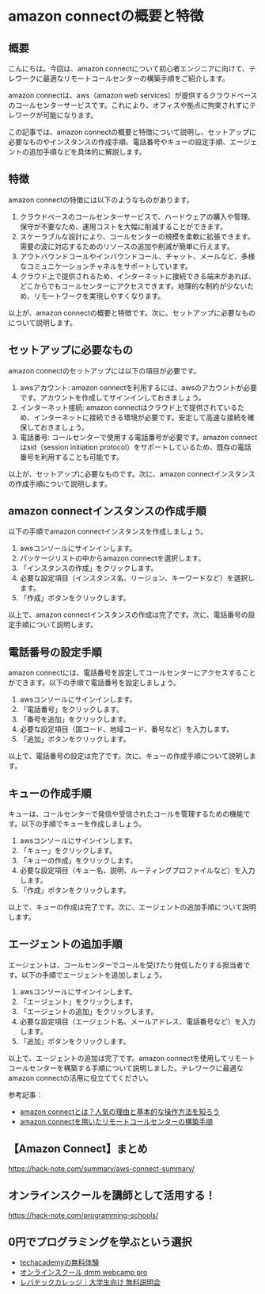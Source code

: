 <!--
title:   【amazon connect】テレワークに最適なリモートコールセンターの構築手順
tags:    Amazon,connect
id:      c77716dbbd8f5289142b
private: false
-->


# amazon connectの概要と特徴
## 概要
こんにちは。今回は、amazon connectについて初心者エンジニアに向けて、テレワークに最適なリモートコールセンターの構築手順をご紹介します。

amazon connectは、aws（amazon web services）が提供するクラウドベースのコールセンターサービスです。これにより、オフィスや拠点に拘束されずにテレワークが可能になります。

この記事では、amazon connectの概要と特徴について説明し、セットアップに必要なものやインスタンスの作成手順、電話番号やキューの設定手順、エージェントの追加手順などを具体的に解説します。

## 特徴
amazon connectの特徴には以下のようなものがあります。

1. クラウドベースのコールセンターサービスで、ハードウェアの購入や管理、保守が不要なため、運用コストを大幅に削減することができます。
2. スケーラブルな設計により、コールセンターの規模を柔軟に拡張できます。需要の波に対応するためのリソースの追加や削減が簡単に行えます。
3. アウトバウンドコールやインバウンドコール、チャット、メールなど、多様なコミュニケーションチャネルをサポートしています。
4. クラウド上で提供されるため、インターネットに接続できる端末があれば、どこからでもコールセンターにアクセスできます。地理的な制約が少ないため、リモートワークを実現しやすくなります。

以上が、amazon connectの概要と特徴です。次に、セットアップに必要なものについて説明します。

## セットアップに必要なもの
amazon connectのセットアップには以下の項目が必要です。

1. awsアカウント: amazon connectを利用するには、awsのアカウントが必要です。アカウントを作成してサインインしておきましょう。
2. インターネット接続: amazon connectはクラウド上で提供されているため、インターネットに接続できる環境が必要です。安定して高速な接続を確保しておきましょう。
3. 電話番号: コールセンターで使用する電話番号が必要です。amazon connectはsid（session initiation protocol）をサポートしているため、既存の電話番号を利用することも可能です。

以上が、セットアップに必要なものです。次に、amazon connectインスタンスの作成手順について説明します。

## amazon connectインスタンスの作成手順
以下の手順でamazon connectインスタンスを作成しましょう。

1. awsコンソールにサインインします。
2. パッケージリストの中からamazon connectを選択します。
3. 「インスタンスの作成」をクリックします。
4. 必要な設定項目（インスタンス名、リージョン、キーワードなど）を選択します。
5. 「作成」ボタンをクリックします。

以上で、amazon connectインスタンスの作成は完了です。次に、電話番号の設定手順について説明します。

## 電話番号の設定手順
amazon connectには、電話番号を設定してコールセンターにアクセスすることができます。以下の手順で電話番号を設定しましょう。

1. awsコンソールにサインインします。
2. 「電話番号」をクリックします。
3. 「番号を追加」をクリックします。
4. 必要な設定項目（国コード、地域コード、番号など）を入力します。
5. 「追加」ボタンをクリックします。

以上で、電話番号の設定は完了です。次に、キューの作成手順について説明します。

## キューの作成手順
キューは、コールセンターで発信や受信されたコールを管理するための機能です。以下の手順でキューを作成しましょう。

1. awsコンソールにサインインします。
2. 「キュー」をクリックします。
3. 「キューの作成」をクリックします。
4. 必要な設定項目（キュー名、説明、ルーティングプロファイルなど）を入力します。
5. 「作成」ボタンをクリックします。

以上で、キューの作成は完了です。次に、エージェントの追加手順について説明します。

## エージェントの追加手順
エージェントは、コールセンターでコールを受けたり発信したりする担当者です。以下の手順でエージェントを追加しましょう。

1. awsコンソールにサインインします。
2. 「エージェント」をクリックします。
3. 「エージェントの追加」をクリックします。
4. 必要な設定項目（エージェント名、メールアドレス、電話番号など）を入力します。
5. 「追加」ボタンをクリックします。

以上で、エージェントの追加は完了です。amazon connectを使用してリモートコールセンターを構築する手順について説明しました。テレワークに最適なamazon connectの活用に役立ててください。

参考記事：
- [amazon connectとは？人気の理由と基本的な操作方法を知ろう](https://catchup-blog.jp/about-amazon-connect)
- [amazon connectを用いたリモートコールセンターの構築手順](https://note.com/awsdiary/n/n9cd36ffede96)




## 【Amazon Connect】まとめ
https://hack-note.com/summary/aws-connect-summary/



## オンラインスクールを講師として活用する！
https://hack-note.com/programming-schools/



## 0円でプログラミングを学ぶという選択
- [techacademyの無料体験](//af.moshimo.com/af/c/click?a_id=2612475&amp;p_id=1555&amp;pc_id=2816&amp;pl_id=22706&amp;url=https%3a%2f%2ftechacademy.jp%2fhtmlcss-trial%3futm_source%3dmoshimo%26utm_medium%3daffiliate%26utm_campaign%3dtextad)
- [オンラインスクール dmm webcamp pro](//af.moshimo.com/af/c/click?a_id=2612482&amp;p_id=1363&amp;pc_id=2297&amp;pl_id=39999&amp;guid=on)
- [レバテックカレッジ｜大学生向け 無料説明会](//af.moshimo.com/af/c/click?a_id=4071793&p_id=3198&pc_id=7488&pl_id=41848)
